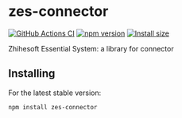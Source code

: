 # zes-connector

[![GitHub Actions CI](https://github.com/zhihesoft/zes-connector/workflows/CI/badge.svg)](https://github.com/zhihesoft/zes-connector/actions?query=workflow%3ACI)
[![npm version](https://badge.fury.io/js/zes-connector.svg)](https://www.npmjs.com/package/zes-connector)
[![Install size](https://packagephobia.com/badge?p=zes-connector)](https://packagephobia.com/result?p=zes-connector)

Zhihesoft Essential System: a library for connector

## Installing
For the latest stable version:

```bash
npm install zes-connector
```



